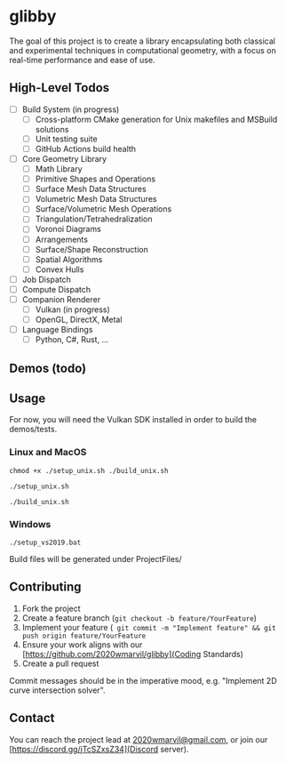 # glibby

The goal of this project is to create a library encapsulating both classical and experimental techniques in computational geometry, with a focus on real-time performance and ease of use.

## High-Level Todos
- [ ] Build System (in progress)
  - [ ] Cross-platform CMake generation for Unix makefiles and MSBuild solutions
  - [ ] Unit testing suite
  - [ ] GitHub Actions build health
- [ ] Core Geometry Library
  - [ ] Math Library
  - [ ] Primitive Shapes and Operations
  - [ ] Surface Mesh Data Structures
  - [ ] Volumetric Mesh Data Structures
  - [ ] Surface/Volumetric Mesh Operations
  - [ ] Triangulation/Tetrahedralization
  - [ ] Voronoi Diagrams
  - [ ] Arrangements
  - [ ] Surface/Shape Reconstruction
  - [ ] Spatial Algorithms
  - [ ] Convex Hulls
- [ ] Job Dispatch
- [ ] Compute Dispatch
- [ ] Companion Renderer
  - [ ] Vulkan (in progress)
  - [ ] OpenGL, DirectX, Metal
- [ ] Language Bindings
  - [ ] Python, C#, Rust, ...

## Demos (todo)

## Usage

For now, you will need the Vulkan SDK installed in order to build the demos/tests.

### Linux and MacOS

```
chmod +x ./setup_unix.sh ./build_unix.sh
```

```
./setup_unix.sh
```

```
./build_unix.sh
```

### Windows

```
./setup_vs2019.bat
```

Build files will be generated under ProjectFiles/

## Contributing

1. Fork the project
2. Create a feature branch (```git checkout -b feature/YourFeature```)
3. Implement your feature (``` git commit -m "Implement feature" && git push origin feature/YourFeature```
4. Ensure your work aligns with our [https://github.com/2020wmarvil/glibby](Coding Standards)
5. Create a pull request

Commit messages should be in the imperative mood, e.g. "Implement 2D curve intersection solver". 

## Contact

You can reach the project lead at 2020wmarvil@gmail.com, or join our [https://discord.gg/jTcSZxsZ34](Discord server). 
